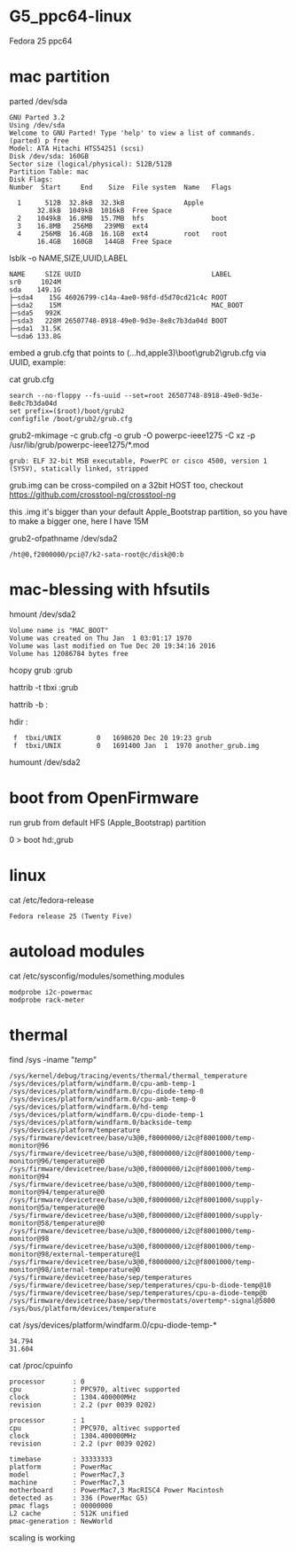 # G5_ppc64-linux

Fedora 25 ppc64

# mac partition
parted /dev/sda
   
    GNU Parted 3.2
    Using /dev/sda
    Welcome to GNU Parted! Type 'help' to view a list of commands.
    (parted) p free                                    
    Model: ATA Hitachi HTS54251 (scsi)
    Disk /dev/sda: 160GB
    Sector size (logical/physical): 512B/512B
    Partition Table: mac
    Disk Flags: 
    Number  Start     End    Size  File system  Name   Flags
    
      1      512B  32.8kB  32.3kB               Apple
           32.8kB  1049kB  1016kB  Free Space
      2    1049kB  16.8MB  15.7MB  hfs                 boot
      3    16.8MB   256MB   239MB  ext4
      4     256MB  16.4GB  16.1GB  ext4         root   root
           16.4GB   160GB   144GB  Free Space

lsblk -o NAME,SIZE,UUID,LABEL

    NAME     SIZE UUID                                 LABEL
    sr0     1024M                                      
    sda    149.1G                                      
    ├─sda4    15G 46026799-c14a-4ae0-98fd-d5d70cd21c4c ROOT
    ├─sda2    15M                                      MAC_BOOT
    ├─sda5   992K                                      
    ├─sda3   228M 26507748-8918-49e0-9d3e-8e8c7b3da04d BOOT
    ├─sda1  31.5K                                      
    └─sda6 133.8G                                      

embed a grub.cfg that points to (...hd,apple3)\boot\grub2\grub.cfg via UUID, example:

cat grub.cfg

    search --no-floppy --fs-uuid --set=root 26507748-8918-49e0-9d3e-8e8c7b3da04d
    set prefix=($root)/boot/grub2
    configfile /boot/grub2/grub.cfg

grub2-mkimage -c grub.cfg -o grub -O powerpc-ieee1275 -C xz -p /usr/lib/grub/powerpc-ieee1275/*.mod

    grub: ELF 32-bit MSB executable, PowerPC or cisco 4500, version 1 (SYSV), statically linked, stripped

grub.img can be cross-compiled on a 32bit HOST too, checkout https://github.com/crosstool-ng/crosstool-ng

this .img it's bigger than your default Apple_Bootstrap partition, so you have to make a bigger one, here I have 15M

grub2-ofpathname /dev/sda2

    /ht@0,f2000000/pci@7/k2-sata-root@c/disk@0:b

# mac-blessing with hfsutils
hmount /dev/sda2

    Volume name is "MAC_BOOT"
    Volume was created on Thu Jan  1 03:01:17 1970
    Volume was last modified on Tue Dec 20 19:34:16 2016
    Volume has 12086784 bytes free

hcopy grub :grub

hattrib -t tbxi :grub

hattrib -b :

hdir :

     f  tbxi/UNIX         0   1698620 Dec 20 19:23 grub
     f  tbxi/UNIX         0   1691400 Jan  1  1970 another_grub.img

humount /dev/sda2

# boot from OpenFirmware
run grub from default HFS (Apple_Bootstrap) partition

0 > boot hd:,grub

# linux
cat /etc/fedora-release

    Fedora release 25 (Twenty Five)

# autoload modules
cat /etc/sysconfig/modules/something.modules

    modprobe i2c-powermac
    modprobe rack-meter

# thermal
find /sys -iname "*temp*"

    /sys/kernel/debug/tracing/events/thermal/thermal_temperature
    /sys/devices/platform/windfarm.0/cpu-amb-temp-1
    /sys/devices/platform/windfarm.0/cpu-diode-temp-0
    /sys/devices/platform/windfarm.0/cpu-amb-temp-0
    /sys/devices/platform/windfarm.0/hd-temp
    /sys/devices/platform/windfarm.0/cpu-diode-temp-1
    /sys/devices/platform/windfarm.0/backside-temp
    /sys/devices/platform/temperature
    /sys/firmware/devicetree/base/u3@0,f8000000/i2c@f8001000/temp-monitor@96
    /sys/firmware/devicetree/base/u3@0,f8000000/i2c@f8001000/temp-monitor@96/temperature@0
    /sys/firmware/devicetree/base/u3@0,f8000000/i2c@f8001000/temp-monitor@94
    /sys/firmware/devicetree/base/u3@0,f8000000/i2c@f8001000/temp-monitor@94/temperature@0
    /sys/firmware/devicetree/base/u3@0,f8000000/i2c@f8001000/supply-monitor@5a/temperature@0
    /sys/firmware/devicetree/base/u3@0,f8000000/i2c@f8001000/supply-monitor@58/temperature@0
    /sys/firmware/devicetree/base/u3@0,f8000000/i2c@f8001000/temp-monitor@98
    /sys/firmware/devicetree/base/u3@0,f8000000/i2c@f8001000/temp-monitor@98/external-temperature@1
    /sys/firmware/devicetree/base/u3@0,f8000000/i2c@f8001000/temp-monitor@98/internal-temperature@0
    /sys/firmware/devicetree/base/sep/temperatures
    /sys/firmware/devicetree/base/sep/temperatures/cpu-b-diode-temp@10
    /sys/firmware/devicetree/base/sep/temperatures/cpu-a-diode-temp@b
    /sys/firmware/devicetree/base/sep/thermostats/overtemp*-signal@5800
    /sys/bus/platform/devices/temperature
cat /sys/devices/platform/windfarm.0/cpu-diode-temp-*

    34.794
    31.604
cat /proc/cpuinfo

    processor       : 0
    cpu             : PPC970, altivec supported
    clock           : 1304.400000MHz
    revision        : 2.2 (pvr 0039 0202)

    processor       : 1
    cpu             : PPC970, altivec supported
    clock           : 1304.400000MHz
    revision        : 2.2 (pvr 0039 0202)

    timebase        : 33333333
    platform        : PowerMac
    model           : PowerMac7,3
    machine         : PowerMac7,3
    motherboard     : PowerMac7,3 MacRISC4 Power Macintosh 
    detected as     : 336 (PowerMac G5)
    pmac flags      : 00000000
    L2 cache        : 512K unified
    pmac-generation : NewWorld
scaling is working

